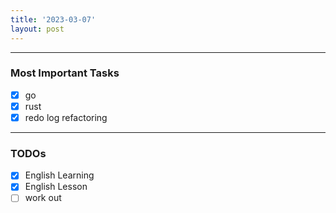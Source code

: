 ```yaml
---
title: '2023-03-07'
layout: post
---
```


---

### Most Important Tasks

- [x] go
- [x] rust
- [x] redo log refactoring

---

### TODOs

- [x] English Learning
- [x] English Lesson
- [ ] work out
